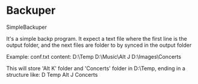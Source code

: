 # Backuper
SimpleBackuper

It's a simple backp program. It expect a text file where the first line is the output folder, and the next files are folder to by synced in the output folder

Example:
conf.txt content:
D:\Temp
D:\Music\Alt J
D:\Images\Concerts

This will store 'Alt K' folder and 'Concerts' folder in D:\Temp, ending in a structure like:
D
  Temp
      Alt J
      Concerts
